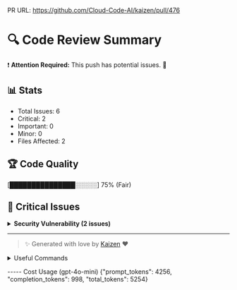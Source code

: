 PR URL: https://github.com/Cloud-Code-AI/kaizen/pull/476

# 🔍 Code Review Summary

❗ **Attention Required:** This push has potential issues. 🚨

## 📊 Stats
- Total Issues: 6
- Critical: 2
- Important: 0
- Minor: 0
- Files Affected: 2
## 🏆 Code Quality
[███████████████░░░░░] 75% (Fair)

## 🚨 Critical Issues

<details>
<summary><strong>Security Vulnerability (2 issues)</strong></summary>

### 1. Potential exposure of sensitive data in logs.
📁 **File:** `github_app/github_helper/pull_requests.py:181`
⚖️ **Severity:** 9/10
🔍 **Description:** Potential exposure of sensitive data in logs.
💡 **Solution:** 

**Current Code:**
```python
logger.debug(f"Post Review comment response:{response.text}")
```

**Suggested Code:**
```python

```

### 2. Changes made to sensitive file
📁 **File:** `config.json:1`
⚖️ **Severity:** 10/10
🔍 **Description:** Changes made to sensitive file
💡 **Solution:** 

**Current Code:**
```python
NA
```

**Suggested Code:**
```python

```

</details>

---

> ✨ Generated with love by [Kaizen](https://cloudcode.ai) ❤️

<details>
<summary>Useful Commands</summary>

- **Feedback:** Reply with `!feedback [your message]`
- **Ask PR:** Reply with `!ask-pr [your question]`
- **Review:** Reply with `!review`
- **Explain:** Reply with `!explain [issue number]` for more details on a specific issue
- **Ignore:** Reply with `!ignore [issue number]` to mark an issue as false positive
- **Update Tests:** Reply with `!unittest` to create a PR with test changes
</details>


----- Cost Usage (gpt-4o-mini)
{"prompt_tokens": 4256, "completion_tokens": 998, "total_tokens": 5254}